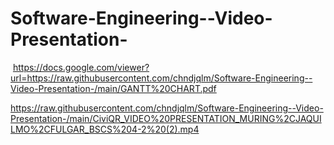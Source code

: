 # Software-Engineering--Video-Presentation-
‎‎
https://docs.google.com/viewer?url=https://raw.githubusercontent.com/chndjqlm/Software-Engineering--Video-Presentation-/main/GANTT%20CHART.pdf

https://raw.githubusercontent.com/chndjqlm/Software-Engineering--Video-Presentation-/main/CiviQR_VIDEO%20PRESENTATION_MURING%2CJAQUILMO%2CFULGAR_BSCS%204-2%20(2).mp4

